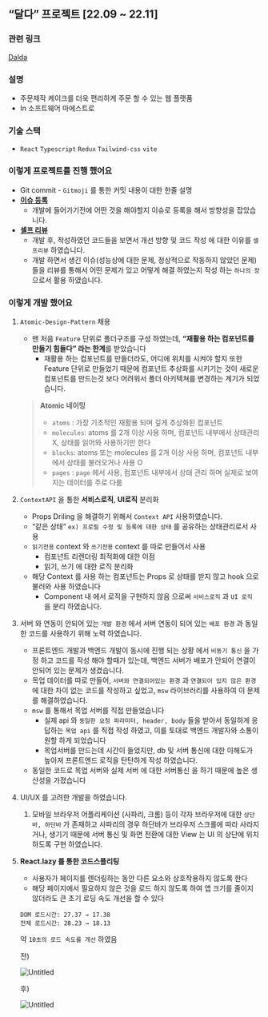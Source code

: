 ## “달다” 프로젝트 [22.09 ~ 22.11]

### 관련 링크

[Dalda](https://dalda.shop/)

### 설명

 - 주문제작 케이크를 더욱 편리하게 주문 할 수 있는 웹 플랫폼
 - In 소프트웨어 마에스트로

### 기술 스택

- `React` `Typescript` `Redux` `Tailwind-css` `vite`

### 이렇게 프로젝트를 진행 했어요

- Git commit - `Gitmoji` 를 통한 커밋 내용이 대한 한줄 설명
- [**이슈 등록**](https://github.com/soma-dalda/dalda-client/issues)
    - 개발에 들어가기전에 어떤 것을 해야할지 이슈로 등록을 해서 방향성을 잡았습니다.
- [**셀프 리뷰**](https://github.com/soma-dalda/dalda-client/pull/8#pullrequestreview-1090482033)
    - 개발 후, 작성하였던 코드들을 보면서 개선 방향 및 코드 작성 에 대한 이유를 `셀프리뷰` 하였습니다.
    - 개발 하면서 생긴 이슈(성능상에 대한 문제, 정상적으로 작동하지 않았던 문제)들을 리뷰를 통해서 어떤 문제가 있고 어떻게 해결 하였는지 작성 하는 `하나의 장` 으로서 활용 하였습니다.

### 이렇게 개발 했어요

1. `Atomic-Design-Pattern` 채용
    - 맨 처음 `Feature` 단위로 폴더구조를 구성 하였는데, **“재활용 하는 컴포넌트를 만들기 힘들다” 라는 한계**를 받았습니다
        - 재활용 하는 컴포넌트를 만들더라도, 어디에 위치를 시켜야 할지 또한 Feature 단위로 만들었기 때문에 컴포넌트 추상화를 시키기는 것이 새로운 컴포넌트를 만드는것 보다 어려워서 폴더 아키텍쳐를 변경하는 계기가 되었습니다.
    
    > **Atomic 네이밍**
    > 
    > - `atoms` : 가장 기초적인 재활용 되며 깊게 추상화된 컴포넌트
    > - `molecules`: atoms 를 2개 이상 사용 하며, 컴포넌트 내부에서 상태관리 X, 상태를 읽어와 사용하기만 한다
    > - `blocks`: atoms 또는 molecules 를 2개 이상 사용 하며, 컴포넌트 내부에서 상태를 불러오거나 사용 O
    > - `pages` : `page` 에서 사용, 컴포넌트 내부에서 상태 관리 하며 실제로 보여지는 데이터를 주로 다룸
    
2. `ContextAPI` 을 통한 **서비스로직**, **UI로직** 분리화
    - Props Driling 을 해결하기 위해서 `Context API` 사용하였습니다.
    - “같은 상태” `ex) 프로필 수정 및 등록에 대한 상태`  를 공유하는 상태관리로서 사용
    - `읽기전용` context  와 `쓰기전용` context 를 따로 만들어서 사용
        - 컴포넌트 리렌더링 최적화에 대한 이점
        - 읽기, 쓰기 에 대한 로직 분리화
    - 해당 Context 를 사용 하는 컴포넌트는 Props 로 상태를 받지 않고 hook 으로 불러와 사용 하였습니다
        - Component 내 에서 로직을 구현하지 않음 으로써 `서비스로직` 과 `UI 로직` 을 분리 하였습니다.
3. 서버 와 연동이 안되어 있는 `개발 환경` 에서 서버 연동이 되어 있는 `배포 환경` 과 동일한 코드를 사용하기 위해 노력 하였습니다.
    - 프론트엔드 개발과 백엔드 개발이 동시에 진행 되는 상황 에서 `비동기 통신` 을 가정 하고 코드를 작성 해야 할때가 있는데, 백엔드 서버가 배포가 안되어  연결이 안되어 있는 문제가 생겼습니다.
    - 목업 데이터를 따로 만들어, `서버와 연결되어있는 환경` 과 `연결되어 있지 않은 환경` 에 대한 차이 없는 코드를 작성하고 싶었고, `msw` 라이브러리를 사용하여 이 문제를 해결하였습니다.
    - `msw` 를 통해서 목업 서버를 직접 만들었습니다
        - 실제 api 와 `동일한 요청 파라미터, header, body` 들을 받아서 동일하게 응답하는 `목업 api` 를 직접 작성 하였고, 이를 토대로 백엔드 개발자와 소통이 원할 하게 되었습니다
        - 목업서버를 만드는데 시간이 들었지만, db 및 서버 통신에 대한 이해도가 높아져 프론트엔드 로직을 탄탄하게 작성 하였습니다.
    - 동일한 코드로 목업 서버와 실제 서버 에 대한 서버통신 을 하기 때문에 높은 생산성을 가졌습니다

1. UI/UX 를 고려한 개발을 하였습니다.
    1. 모바일 브라우저 어플리케이션 (사파리, 크롬) 등이 각자 브라우저에 대한 `상단바, 하단바` 가 존재하고 사파리의 경우 하단바가 브라우저 스크롤에 따라 사라지거나, 생기기 때문에 서버 통신 및 화면 전환에 대한 View 는 UI 의 상단에 위치 하도록 구현 하였습니다. 
2. **React.lazy 를 통한 코드스플리팅**
    - 사용자가 페이지를 렌더링하는 동안 다른 요소와 상호작용하지 않도록 한다
    - 해당 페이지에서 필요하지 않은 것을 로드 하지 않도록 하여 앱 크기를 줄이지 않더라도 큰 초기 로딩 속도 개선을 할 수 있다
    
    ```
    DOM 로드시간: 27.37 → 17.38
    전체 로드시간: 28.23 → 18.13
    ```
    
    약 `10초의 로드 속도를 개선` 하였음
    
    전)
    
    ![Untitled](https://s3-us-west-2.amazonaws.com/secure.notion-static.com/e0d4bf09-ae25-4ce7-8fbb-4c50106a5f4b/Untitled.png)
    
    후)
    
    ![Untitled](https://s3-us-west-2.amazonaws.com/secure.notion-static.com/1e6f5f98-b0a4-4099-b480-d42b15ff2f54/Untitled.png)
